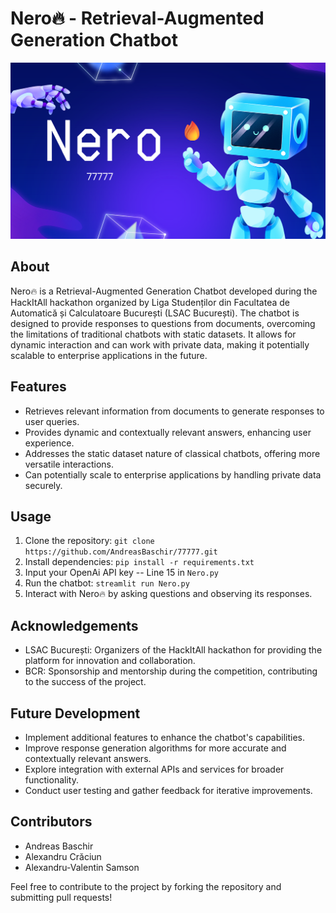 # Nero🔥 - Retrieval-Augmented Generation Chatbot

![Nero](./nero.png)

## About
Nero🔥 is a Retrieval-Augmented Generation Chatbot developed during the HackItAll hackathon organized by Liga Studenților din Facultatea de Automatică și Calculatoare București (LSAC București). The chatbot is designed to provide responses to questions from documents, overcoming the limitations of traditional chatbots with static datasets. It allows for dynamic interaction and can work with private data, making it potentially scalable to enterprise applications in the future.

## Features
- Retrieves relevant information from documents to generate responses to user queries.
- Provides dynamic and contextually relevant answers, enhancing user experience.
- Addresses the static dataset nature of classical chatbots, offering more versatile interactions.
- Can potentially scale to enterprise applications by handling private data securely.

## Usage
1. Clone the repository: `git clone https://github.com/AndreasBaschir/77777.git`
2. Install dependencies: `pip install -r requirements.txt`
3. Input your OpenAi API key -- Line 15 in `Nero.py`
4. Run the chatbot: `streamlit run Nero.py`
5. Interact with Nero🔥 by asking questions and observing its responses.

## Acknowledgements
- LSAC București: Organizers of the HackItAll hackathon for providing the platform for innovation and collaboration.
- BCR: Sponsorship and mentorship during the competition, contributing to the success of the project.

## Future Development
- Implement additional features to enhance the chatbot's capabilities.
- Improve response generation algorithms for more accurate and contextually relevant answers.
- Explore integration with external APIs and services for broader functionality.
- Conduct user testing and gather feedback for iterative improvements.

## Contributors
- Andreas Baschir
- Alexandru Crăciun
- Alexandru-Valentin Samson

Feel free to contribute to the project by forking the repository and submitting pull requests!

